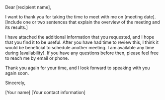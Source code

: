 Dear [recipient name],

I want to thank you for taking the time to meet with me on [meeting date]. [Include one or two sentences that explain the overview of the meeting and its results.]

I have attached the additional information that you requested, and I hope that you find it to be useful. After you have had time to review this, I think it would be beneficial to schedule another meeting. I am available any time during [availability]. If you have any questions before then, please feel free to reach me by email or phone.

Thank you again for your time, and I look forward to speaking with you again soon.

Sincerely,

[Your name]
[Your contact information]
